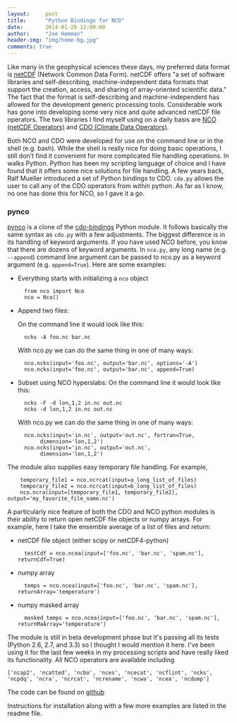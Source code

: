 ```yaml
---
layout:     post
title:      "Python Bindings for NCO"
date:       2014-01-29 12:00:00
author:     "Joe Hamman"
header-img: "img/home-bg.jpg"
comments: true
---
```


Like many in the geophysical sciences these days, my preferred data format is [netCDF](http://www.unidata.ucar.edu/software/netcdf/) (Network Common Data Form).  netCDF offers "a set of software libraries and self-describing, machine-independent data formats that support the creation, access, and sharing of array-oriented scientific data."  The fact that the format is self-describing and machine-independent has allowed for the development generic processing tools.  Considerable work has gone into developing some very nice and quite advanced netCDF file operators.  The two libraries I find myself using on a daily basis are [NCO (netCDF Operators)](http://nco.sourceforge.net/) and [CDO (Climate Data Operators)](https://code.zmaw.de/projects/cdo/wiki/Cdo#Documentation).

Both NCO and CDO were developed for use on the command line or in the shell (e.g. bash).  While the shell is really nice for doing basic operations, I still don't find it convenient for more complicated file handling operations.  In walks Python.  Python has been my scripting language of choice and I have found that it offers some nice solutions for file handling.  A few years back, Ralf Mueller introduced a set of Python bindings to CDO.  `cdo.py` allows the user to call any of the CDO operators from within python.  As far as I know, no one has done this for NCO, so I gave it a go.  

### pynco
[pynco](https://github.com/nco/pynco) is a clone of the [cdo-bindings](https://github.com/Try2Code/cdo-bindings) Python module.  It follows basically the same syntax as `cdo.py` with a few adjustments.  The biggest difference is in its handling of keyword arguments.  If you have used NCO before, you know that there are dozens of keyword arguments.  In `nco.py`, any long name (e.g. `--append`) command line argument can be passed to nco.py as a keyword argument (e.g. `append=True`). Here are some examples:

* Everything starts with initializing a `nco` object

        from nco import Nco
        nco = Nco()

* Append two files:

    On the command line it would look like this:

        ncks -A foo.nc bar.nc

    With nco.py we can do the same thing in one of many ways:

        nco.ncks(input='foo.nc', output='bar.nc', options='-A')
        nco.ncks(input='foo.nc', output='bar.nc', append=True)

* Subset using NCO hyperslabs:
    On the command line it would look like this:

        ncks -F -d lon,1,2 in.nc out.nc
        ncks -d lon,1,2 in.nc out.nc

    With nco.py we can do the same thing in one of many ways:

        nco.ncks(input='in.nc', output='out.nc', fortran=True,
             dimension='lon,1,2')
        nco.ncks(input='in.nc', output='out.nc',
             dimension='lon,1,2')

The module also supplies easy temporary file handling.  For example,

        temporary_file1 = nco.ncrcat(input=a_long_list_of_files)
        temporary_file2 = nco.ncrcat(input=b_long_list_of_files)
        nco.ncra(input=[temporary_file1, temporary_file2], output='my_favorite_file_name.nc')

A particularly nice feature of both the CDO and NCO python modules is their ability to return open netCDF file objects or numpy arrays.  For example, here I take the ensemble average of a list of files and return:

* netCDF file object (either scipy or netCDF4-python)

        testCdf = nco.ncea(input=['foo.nc', 'bar.nc', 'spam.nc'], returnCdf=True)

* numpy array

        temps = nco.ncea(input=['foo.nc', 'bar.nc', 'spam.nc'], returnArray='temperature')

* numpy masked array

        masked_temps = nco.ncea(input=['foo.nc', 'bar.nc', 'spam.nc'], returnMaArray='temperature')


The module is still in beta development phase but it's passing all its tests (Python 2.6, 2.7, and 3.3) so I thought I would mention it here.  I've been using it for the last few weeks in my processing scripts and have really liked its functionality.  All NCO operators are available including

`['ncap2', 'ncatted', 'ncbo', 'nces', 'ncecat', 'ncflint', 'ncks', 'ncpdq', 'ncra', 'ncrcat', 'ncrename', 'ncwa', 'ncea', 'ncdump']`  

The code can be found on [github](https://github.com/nco/pynco)

Instructions for installation along with a few more examples are listed in the readme file.
